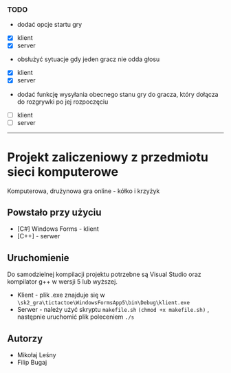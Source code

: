 ### TODO
- dodać opcje startu gry
- [x] klient
- [x] server
- obsłużyć sytuacje gdy jeden gracz nie odda głosu 
- [x] klient
- [x] server
- dodać funkcję wysyłania obecnego stanu gry do gracza, który dołącza do rozgrywki po jej rozpoczęciu
- [ ] klient
- [ ] server
---------------------------------------------------------------------------------

# Projekt zaliczeniowy z przedmiotu sieci komputerowe

Komputerowa, drużynowa gra online - kółko i krzyżyk


## Powstało przy użyciu

* [C#] Windows Forms - klient 
* [C++] - serwer

## Uruchomienie

Do samodzielnej kompilacji projektu potrzebne są Visual Studio oraz kompilator g++ w wersji 5 lub wyższej.

* Klient - plik .exe znajduje się w ```\sk2_gra\tictactoe\WindowsFormsApp5\bin\Debug\klient.exe```
* Serwer - należy użyć skryptu ```makefile.sh``` ```(chmod +x makefile.sh)``` , następnie uruchomić plik poleceniem ```./s``` 

## Autorzy

* Mikołaj Leśny
* Filip Bugaj
